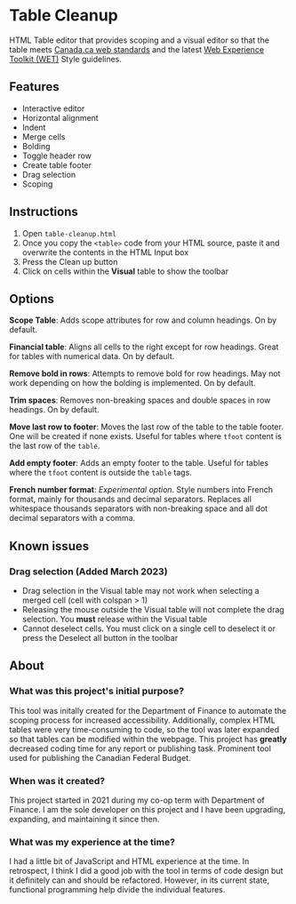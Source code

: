 # Table Cleanup
HTML Table editor that provides scoping and a visual editor so that the table meets [Canada.ca web standards](https://www.canada.ca/en/government/about/design-system.html) and the latest [Web Experience Toolkit (WET)](https://wet-boew.github.io/wet-boew/index-en.html) Style guidelines.

## Features
* Interactive editor
* Horizontal alignment
* Indent
* Merge cells
* Bolding
* Toggle header row
* Create table footer
* Drag selection
* Scoping

## Instructions
1. Open `table-cleanup.html`
2. Once you copy the `<table>` code from your HTML source, paste it and overwrite the contents in the HTML Input box
3. Press the Clean up button
4. Click on cells within the **Visual** table to show the toolbar

## Options
**Scope Table**: Adds scope attributes for row and column headings. On by default.

**Financial table**: Aligns all cells to the right except for row headings. Great for tables with numerical data. On by default.

**Remove bold in rows**: Attempts to remove bold for row headings. May not work depending on how the bolding is implemented. On by default.

**Trim spaces**: Removes non-breaking spaces and double spaces in row headings. On by default.

**Move last row to footer**: Moves the last row of the table to the table footer. One will be created if none exists. Useful for tables where `tfoot` content is the last row of the `table`.

**Add empty footer**: Adds an empty footer to the table. Useful for tables where the `tfoot` content is outside the `table` tags.

**French number format**: _Experimental option_. Style numbers into French format, mainly for thousands and decimal separators. Replaces all whitespace thousands separators with non-breaking space and all dot decimal separators with a comma.

## Known issues
### Drag selection (Added March 2023)
* Drag selection in the Visual table may not work when selecting a merged cell (cell with colspan > 1)
* Releasing the mouse outside the Visual table will not complete the drag selection. You **must** release within the Visual table
* Cannot deselect cells. You must click on a single cell to deselect it or press the Deselect all button in the toolbar

## About

### What was this project's initial purpose?
This tool was initally created for the Department of Finance to automate the scoping process for increased accessibility. Additionally, complex HTML tables were very time-consuming to code, so the tool was later expanded so that tables can be modified within the webpage. This project has **greatly** decreased coding time for any report or publishing task. Prominent tool used for publishing the Canadian Federal Budget.
  
### When was it created?
This project started in 2021 during my co-op term with Department of Finance. I am the sole developer on this project and I have been upgrading, expanding, and maintaining it since then.
  
### What was my experience at the time?
I had a little bit of JavaScript and HTML experience at the time. In retrospect, I think I did a good job with the tool in terms of code design but it definitely can and should be refactored. However, in its current state, functional programming help divide the individual features.
